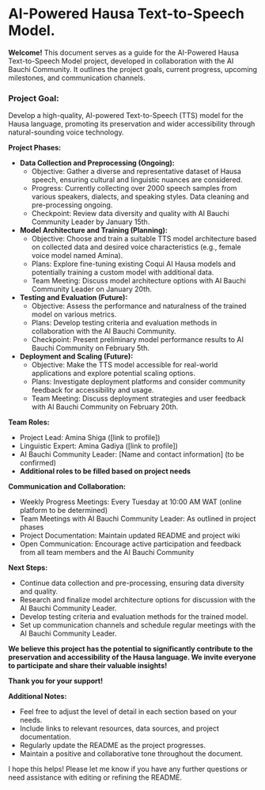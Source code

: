 # AI-Powered Hausa Text-to-Speech Model.

**Welcome!** This document serves as a guide for the AI-Powered Hausa Text-to-Speech Model project, developed in collaboration with the AI Bauchi Community. It outlines the project goals, current progress, upcoming milestones, and communication channels.

### **Project Goal:**

Develop a high-quality, AI-powered Text-to-Speech (TTS) model for the Hausa language, promoting its preservation and wider accessibility through natural-sounding voice technology.

**Project Phases:**

* **Data Collection and Preprocessing (Ongoing):**
    * Objective: Gather a diverse and representative dataset of Hausa speech, ensuring cultural and linguistic nuances are considered.
    * Progress: Currently collecting over 2000 speech samples from various speakers, dialects, and speaking styles. Data cleaning and pre-processing ongoing.
    * Checkpoint: Review data diversity and quality with AI Bauchi Community Leader by January 15th.
* **Model Architecture and Training (Planning):**
    * Objective: Choose and train a suitable TTS model architecture based on collected data and desired voice characteristics (e.g., female voice model named Amina).
    * Plans: Explore fine-tuning existing Coqui AI Hausa models and potentially training a custom model with additional data.
    * Team Meeting: Discuss model architecture options with AI Bauchi Community Leader on January 20th.
* **Testing and Evaluation (Future):**
    * Objective: Assess the performance and naturalness of the trained model on various metrics.
    * Plans: Develop testing criteria and evaluation methods in collaboration with the AI Bauchi Community.
    * Checkpoint: Present preliminary model performance results to AI Bauchi Community on February 5th.
* **Deployment and Scaling (Future):**
    * Objective: Make the TTS model accessible for real-world applications and explore potential scaling options.
    * Plans: Investigate deployment platforms and consider community feedback for accessibility and usage.
    * Team Meeting: Discuss deployment strategies and user feedback with AI Bauchi Community on February 20th.

**Team Roles:**

* Project Lead: Amina Shiga ([link to profile])
* Linguistic Expert: Amina Gadiya ([link to profile])
* AI Bauchi Community Leader: [Name and contact information] (to be confirmed)
* **Additional roles to be filled based on project needs**

**Communication and Collaboration:**

* Weekly Progress Meetings: Every Tuesday at 10:00 AM WAT (online platform to be determined)
* Team Meetings with AI Bauchi Community Leader: As outlined in project phases
* Project Documentation: Maintain updated README and project wiki
* Open Communication: Encourage active participation and feedback from all team members and the AI Bauchi Community

**Next Steps:**

* Continue data collection and pre-processing, ensuring data diversity and quality.
* Research and finalize model architecture options for discussion with the AI Bauchi Community Leader.
* Develop testing criteria and evaluation methods for the trained model.
* Set up communication channels and schedule regular meetings with the AI Bauchi Community Leader.

**We believe this project has the potential to significantly contribute to the preservation and accessibility of the Hausa language. We invite everyone to participate and share their valuable insights!**

**Thank you for your support!**


**Additional Notes:**

* Feel free to adjust the level of detail in each section based on your needs.
* Include links to relevant resources, data sources, and project documentation.
* Regularly update the README as the project progresses.
* Maintain a positive and collaborative tone throughout the document.

I hope this helps! Please let me know if you have any further questions or need assistance with editing or refining the README.
